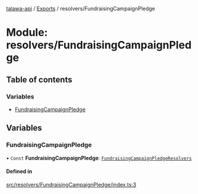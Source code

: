 [talawa-api](../README.md) / [Exports](../modules.md) / resolvers/FundraisingCampaignPledge

# Module: resolvers/FundraisingCampaignPledge

## Table of contents

### Variables

- [FundraisingCampaignPledge](resolvers_FundraisingCampaignPledge.md#fundraisingcampaignpledge)

## Variables

### FundraisingCampaignPledge

• `Const` **FundraisingCampaignPledge**: [`FundraisingCampaignPledgeResolvers`](types_generatedGraphQLTypes.md#fundraisingcampaignpledgeresolvers)

#### Defined in

[src/resolvers/FundraisingCampaignPledge/index.ts:3](https://github.com/PalisadoesFoundation/talawa-api/blob/9fa6a1c/src/resolvers/FundraisingCampaignPledge/index.ts#L3)
